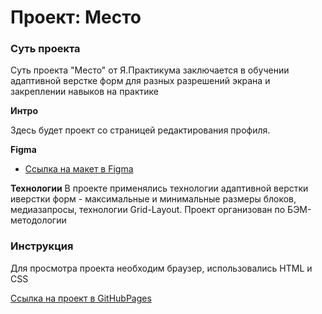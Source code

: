 # Проект: Место

### Суть проекта
Суть проекта "Место" от Я.Практикума заключается в обучении адаптивной верстке форм для разных разрешений экрана и закреплении навыков на практике


**Интро**

Здесь будет проект со страницей редактирования профиля.


**Figma**

* [Ссылка на макет в Figma](https://www.figma.com/file/2cn9N9jSkmxD84oJik7xL7/JavaScript.-Sprint-4?node-id=28212%3A269)

**Технологии**
В проекте применялись технологии адаптивной верстки иверстки форм - максимальные и минимальные размеры блоков, медиазапросы, технологии Grid-Layout. Проект организован по БЭМ-методологии

### Инструкция
Для просмотра проекта необходим браузер, использовались HTML и CSS

[Ссылка на проект в GitHubPages](https://snobiwe.github.io/mesto-project/)